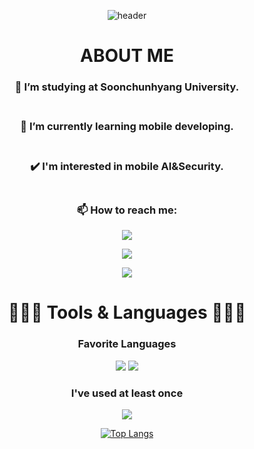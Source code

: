 <div align=center> 
<!--
제목 부분
-->
 
 ![header](https://capsule-render.vercel.app/api?type=waving&color=auto&height=200&section=header&text=Introduce%20KYUNGHO&fontSize=70)
  
 
 # ABOUT ME
  ### 🔭 I’m studying at Soonchunhyang University.<br></br>
  ### 🌱 I’m currently learning mobile developing.<br></br>
  ### ✔️ I'm interested in mobile AI&Security.<br></br>
  
  
  ### 📫 How to reach me: 

<!--
노션 링크걸기
-->
  <a href="https://educated-trilby-4ee.notion.site/Want-to-Be-a-Mobile-developer-70ab01539b554171bb57108faac665b5"><img src="https://img.shields.io/badge/-000000?style=flat-square&logo=Notion&logoColor=white"/></a>
<!--
인스타그램 링크걸기
-->
<a href="https://www.instagram.com/ho.0.ho00/"><img src="https://img.shields.io/badge/-E4405F?style=flat-square&logo=Instagram&logoColor=white"/></a>
<!--
이메일 링크 걸기 링크걸기
-->
<img src="https://img.shields.io/badge/-E4405F?style=flat-square&logo=GMail&logoColor=white"/>


# 🧑🏻‍💻 Tools & Languages 🧑🏻‍💻

### Favorite Languages
<!--
안드로이드 뱃지
-->
<img src="https://img.shields.io/badge/Android-3DDC84?style=flat-square&logo=Android&logoColor=white"/>

<!--
IOS 뱃지
-->
<img src="https://img.shields.io/badge/IOS-000000?style=flat-square&logoColor=white"/>


### I've used at least once  
<!--
C 뱃지
-->
<img src="https://img.shields.io/badge/C-A8B9CC?style=flat-square&logoColor=white"/> 

[![Top Langs](https://github-readme-stats.vercel.app/api/top-langs/?username=h0h0h000)](https://github.com/anuraghazra/github-readme-stats)
</div>
































<!--
**h0h0h000/h0h0h000** is a ✨ _special_ ✨ repository because its `README.md` (this file) appears on your GitHub profile.

Here are some ideas to get you started:

- 🔭 I’m currently working on ...
- 🌱 I’m currently learning ...
- 👯 I’m looking to collaborate on ...
- 🤔 I’m looking for help with ...
- 💬 Ask me about ...
- 📫 How to reach me: ...
- 😄 Pronouns: ...
- ⚡ Fun fact: ...
-->
